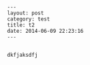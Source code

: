     ---
    layout: post
    category: test
    title: t2
    date: 2014-06-09 22:23:16
    ---
    

    dkfjaksdfj
